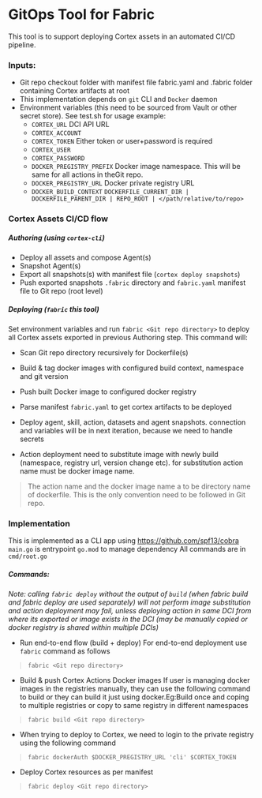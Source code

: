 # GitOps Tool for Fabric
This tool is to support deploying Cortex assets in an automated CI/CD pipeline.

### Inputs:
* Git repo checkout folder with manifest file fabric.yaml and .fabric folder containing Cortex artifacts at root 
* This implementation depends on `git` CLI and `Docker` daemon
* Environment variables (this need to be sourced from Vault or other secret store). See test.sh for usage example:
    *  `CORTEX_URL` DCI API URL
    *  `CORTEX_ACCOUNT`
    *  `CORTEX_TOKEN` Either token or user+password is required
    *  `CORTEX_USER`
    *  `CORTEX_PASSWORD`
    *  `DOCKER_PREGISTRY_PREFIX` Docker image namespace. This will be same for all actions in theGit repo.
    *  `DOCKER_PREGISTRY_URL` Docker private registry URL
    *  `DOCKER_BUILD_CONTEXT`  `DOCKERFILE_CURRENT_DIR | DOCKERFILE_PARENT_DIR | REPO_ROOT | </path/relative/to/repo>`
    
### Cortex Assets CI/CD flow
##### Authoring (using `cortex-cli`)
* Deploy all assets and compose Agent(s)
* Snapshot Agent(s)
* Export all snapshots(s) with manifest file (`cortex deploy snapshots`)
* Push exported snapshots `.fabric` directory and `fabric.yaml` manifest file to Git repo (root level)

##### Deploying (`fabric` this tool)
Set environment variables and run `fabric <Git repo directory>` to deploy all Cortex assets exported in previous Authoring step. This command will:
* Scan Git repo directory recursively for Dockerfile(s)
* Build & tag docker images with configured build context, namespace and git version
* Push built Docker image to configured docker registry

* Parse manifest `fabric.yaml` to get cortex artifacts to be deployed
* Deploy agent, skill, action, datasets and agent snapshots. connection and variables will be in next iteration, because we need to handle secrets
* Action deployment need to substitute image with newly build (namespace, registry url, version change etc). for substitution action name must be docker image name.

> The action name and the docker image name a to be directory name of dockerfile. This is the only convention need to be followed in Git repo.

### Implementation

This is implemented as a CLI app using https://github.com/spf13/cobra
`main.go` is entrypoint
`go.mod` to manage dependency
All commands are in `cmd/root.go`

##### Commands:
*Note: calling `fabric deploy` without the output of `build` (when fabric build and fabric deploy are used separately) will not perform image substitution and action deployment may fail, unless deploying action in same DCI from where its exported or image exists in the DCI (may be manually copied or docker registry is shared within multiple DCIs)*
* Run end-to-end flow (build + deploy)
For end-to-end deployment use `fabric` command as follows
>  `fabric <Git repo directory>`
* Build & push Cortex Actions Docker images
If user is managing docker images in the registries manually, they can use the following command to build or they can build it just using docker.Eg:Build once and coping to multiple registries or copy to same registry in different namespaces
>  `fabric build <Git repo directory>`
* When trying to deploy to Cortex, we need to login to the private registry using the following command
> `fabric dockerAuth $DOCKER_PREGISTRY_URL 'cli' $CORTEX_TOKEN`
* Deploy Cortex resources as per manifest
>  `fabric deploy <Git repo directory> `

